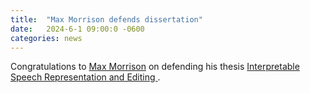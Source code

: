 ```yaml
---
title:  "Max Morrison defends dissertation"
date:   2024-6-1 09:00:0 -0600
categories: news 
---
```

Congratulations to [Max Morrison](https://www.maxrmorrison.com) on defending his thesis [Interpretable Speech Representation and Editing
](https://www.maxrmorrison.com/pdfs/thesis.pdf). 

